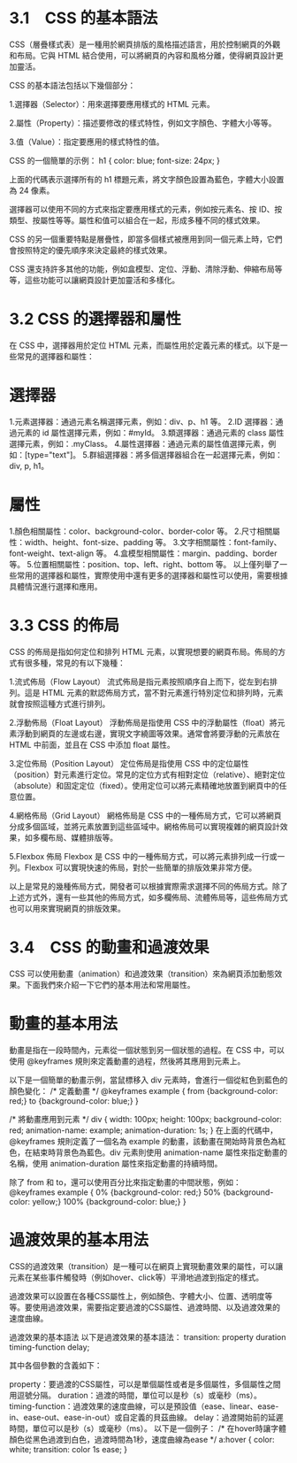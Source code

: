 # 3.1　CSS 的基本語法

CSS（層疊樣式表）是一種用於網頁排版的風格描述語言，用於控制網頁的外觀和布局。它與 HTML 結合使用，可以將網頁的內容和風格分離，使得網頁設計更加靈活。

CSS 的基本語法包括以下幾個部分：

1.選擇器（Selector）：用來選擇要應用樣式的 HTML 元素。

2.屬性（Property）：描述要修改的樣式特性，例如文字顏色、字體大小等等。

3.值（Value）：指定要應用的樣式特性的值。

CSS 的一個簡單的示例：
h1 {
  color: blue;
  font-size: 24px;
}

上面的代碼表示選擇所有的 h1 標題元素，將文字顏色設置為藍色，字體大小設置為 24 像素。

選擇器可以使用不同的方式來指定要應用樣式的元素，例如按元素名、按 ID、按類型、按屬性等等。屬性和值可以組合在一起，形成多種不同的樣式效果。

CSS 的另一個重要特點是層疊性，即當多個樣式被應用到同一個元素上時，它們會按照特定的優先順序來決定最終的樣式效果。

CSS 還支持許多其他的功能，例如盒模型、定位、浮動、清除浮動、伸縮布局等等，這些功能可以讓網頁設計更加靈活和多樣化。

# 3.2 CSS 的選擇器和屬性

在 CSS 中，選擇器用於定位 HTML 元素，而屬性用於定義元素的樣式。以下是一些常見的選擇器和屬性：

# 選擇器

1.元素選擇器：通過元素名稱選擇元素，例如：div、p、h1 等。
2.ID 選擇器：通過元素的 id 屬性選擇元素，例如：#myId。
3.類選擇器：通過元素的 class 屬性選擇元素，例如：.myClass。
4.屬性選擇器：通過元素的屬性值選擇元素，例如：[type="text"]。
5.群組選擇器：將多個選擇器組合在一起選擇元素，例如：div, p, h1。

# 屬性

1.顏色相關屬性：color、background-color、border-color 等。
2.尺寸相關屬性：width、height、font-size、padding 等。
3.文字相關屬性：font-family、font-weight、text-align 等。
4.盒模型相關屬性：margin、padding、border 等。
5.位置相關屬性：position、top、left、right、bottom 等。
以上僅列舉了一些常用的選擇器和屬性，實際使用中還有更多的選擇器和屬性可以使用，需要根據具體情況進行選擇和應用。

# 3.3 CSS 的佈局

CSS 的佈局是指如何定位和排列 HTML 元素，以實現想要的網頁布局。佈局的方式有很多種，常見的有以下幾種：

1.流式佈局（Flow Layout）
流式佈局是指元素按照順序自上而下，從左到右排列。這是 HTML 元素的默認佈局方式，當不對元素進行特別定位和排列時，元素就會按照這種方式進行排列。

2.浮動佈局（Float Layout）
浮動佈局是指使用 CSS 中的浮動屬性（float）將元素浮動到網頁的左邊或右邊，實現文字繞圖等效果。通常會將要浮動的元素放在 HTML 中前面，並且在 CSS 中添加 float 屬性。

3.定位佈局（Position Layout）
定位佈局是指使用 CSS 中的定位屬性（position）對元素進行定位。常見的定位方式有相對定位（relative）、絕對定位（absolute）和固定定位（fixed）。使用定位可以將元素精確地放置到網頁中的任意位置。

4.網格佈局（Grid Layout）
網格佈局是 CSS 中的一種佈局方式，它可以將網頁分成多個區域，並將元素放置到這些區域中。網格佈局可以實現複雜的網頁設計效果，如多欄布局、媒體排版等。

5.Flexbox 佈局
Flexbox 是 CSS 中的一種佈局方式，可以將元素排列成一行或一列。Flexbox 可以實現快速的佈局，對於一些簡單的排版效果非常方便。

以上是常見的幾種佈局方式，開發者可以根據實際需求選擇不同的佈局方式。除了上述方式外，還有一些其他的佈局方式，如多欄佈局、流體佈局等，這些佈局方式也可以用來實現網頁的排版效果。

#  3.4　CSS 的動畫和過渡效果

CSS 可以使用動畫（animation）和過渡效果（transition）來為網頁添加動態效果。下面我們來介紹一下它們的基本用法和常用屬性。

# 動畫的基本用法

動畫是指在一段時間內，元素從一個狀態到另一個狀態的過程。在 CSS 中，可以使用 @keyframes 規則來定義動畫的過程，然後將其應用到元素上。

以下是一個簡單的動畫示例，當鼠標移入 div 元素時，會進行一個從紅色到藍色的顏色變化：
/* 定義動畫 */
@keyframes example {
  from {background-color: red;}
  to {background-color: blue;}
}

/* 將動畫應用到元素 */
div {
  width: 100px;
  height: 100px;
  background-color: red;
  animation-name: example;
  animation-duration: 1s;
}
在上面的代碼中，@keyframes 規則定義了一個名為 example 的動畫，該動畫在開始時背景色為紅色，在結束時背景色為藍色。div 元素則使用 animation-name 屬性來指定動畫的名稱，使用 animation-duration 屬性來指定動畫的持續時間。

除了 from 和 to，還可以使用百分比來指定動畫的中間狀態，例如：
@keyframes example {
  0% {background-color: red;}
  50% {background-color: yellow;}
  100% {background-color: blue;}
}

# 過渡效果的基本用法 
CSS的過渡效果（transition）是一種可以在網頁上實現動畫效果的屬性，可以讓元素在某些事件觸發時（例如hover、click等）平滑地過渡到指定的樣式。

過渡效果可以設置在各種CSS屬性上，例如顏色、字體大小、位置、透明度等等。要使用過渡效果，需要指定要過渡的CSS屬性、過渡時間、以及過渡效果的速度曲線。

過渡效果的基本語法
以下是過渡效果的基本語法：
transition: property duration timing-function delay;

其中各個參數的含義如下：

property：要過渡的CSS屬性，可以是單個屬性或者是多個屬性，多個屬性之間用逗號分隔。
duration：過渡的時間，單位可以是秒（s）或毫秒（ms）。
timing-function：過渡效果的速度曲線，可以是預設值（ease、linear、ease-in、ease-out、ease-in-out）或自定義的貝茲曲線。
delay：過渡開始前的延遲時間，單位可以是秒（s）或毫秒（ms）。
以下是一個例子：
/* 在hover時讓字體顏色從黑色過渡到白色，過渡時間為1秒，速度曲線為ease */
a:hover {
  color: white;
  transition: color 1s ease;
}


